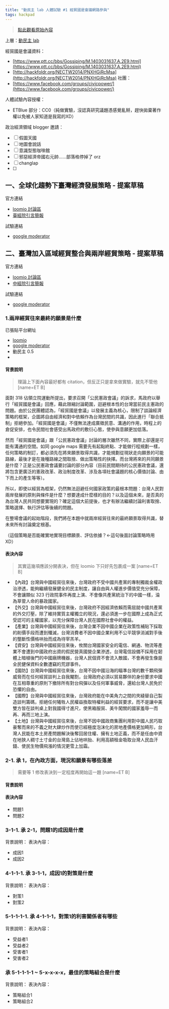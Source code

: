 ```yaml
---
title: "動民主 lab 人體試驗 #1 經貿國是會議網路參與"
tags: hackpad
---
```


> [點此觀看原始內容](https://g0v.hackpad.tw/oamfaAVRL0G)

上層：[動民主 lab](https://g0v.hackpad.tw/-lab-BBRFMB6Ptw6)

經貿國是會議資料：
- [https://www.ptt.cc/bbs/Gossiping/M.1403031637.A.2E9.html](https://www.ptt.cc/bbs/Gossiping/M.1403031637.A.2E9.html)
- [http://hackfoldr.org/NECTW2014/PNXHGjRcMsa](http://hackfoldr.org/NECTW2014/PNXHGjRcMsa)
社團：
- [https://www.facebook.com/groups/civicpower/](https://www.facebook.com/groups/civicpower/)

人體試驗內容授權：
- ETBlue 部分：CC0（純做實驗，沒認真研究議題憑感覺亂掰，趕快拋棄著作權以免被人家知道是我寫的XD）

政治經濟領域 blogger 邀請：
- [ ] 假圖天國
- [ ] 地圖會說話
- [ ] 意識型態咖啡館
- [ ] 邪惡經濟帝國右元帥……部落格停掉了 orz
- [ ] changlap
- [ ]

## 一、全球化趨勢下臺灣經濟發展策略 \- 提案草稿


官方連結
- [loomio 討論區](https://www.loomio.org/g/1uSV3IFq/)
- [臺經院引言簡報](http://www.slideshare.net/linjenapply/1030613)

試驗連結
- [google moderator](http://www.google.com/moderator/#16/e=21568d)


## 二、臺灣加入區域經貿整合與兩岸經貿策略 \- 提案草稿


官方連結
- [loomio 討論區](https://www.loomio.org/g/txfpAWOC/)
- [中經院引言簡報](http://www.slideshare.net/linjenapply/1030619-36093722)

試驗連結
- [google moderator](http://www.google.com/moderator/#16/e=213606)

### 1.兩岸經貿往來最終的願景是什麼


已張貼平台網址
- [loomio](https://www.loomio.org/d/JIEe1uc8/1 )
- [google moderator](http://www.google.com/moderator/#15/e=213606&t=213606.41)
- 動民主 0.5
-

#### 背景說明

> 理論上下面內容最好都有 citation，但反正只是拿來做實驗，就先不管他
> [name=ET B]


面對 318 佔領立院運動所提出，要求召開「公民憲政會議」的訴求，馬政府以舉行「經貿國是會議」回應，藉此限縮討論範圍，迴避根本性的台灣當前民主憲政的問題。由於公民團體認為，「經貿國是會議」以發展主義為核心，限制了談論經濟策略的框架，企圖將自由經濟和對中依賴作為台灣民間的共識，因此進行「聯合抵制」拒絕參加。「經貿國是會議」不僅無法達成廣徵民意、溝通的作用，時程上的倉促安排，也令民間社會感受出馬政府的敷衍心態，使參與意願更加低落。

然而「經貿國是會議」跟「公民憲政會議」討論的層次雖然不同，實際上卻還是可能有溝通的空間。如同 google maps 需要先有起點終點、才能做行程規劃一樣，任何策略的制訂，都必須先在將來願景取得共識，才能規劃從現狀走向願景的可能路線，最後才是在幾種路線之間取捨、做出策略性的抉擇。而台灣將來的共同願景是什麼？正是公民憲政會議要討論的部分內容（目前民間期待的公民憲政會議，還將包含更廣泛的憲政改革、政治制度改革、涉及各項社會議題的核心價值討論、由下而上的產生等等）。

所以，即使以經貿為框架，仍然無法迴避任何國家政策的最根本問題：台灣人民對兩岸發展的原則與條件是什麼？想要達成什麼樣的目的？以及這個未來，是否真的為台灣人民共同想要實現的？確定這個大前提後，也才有辦法繼續討論利害取捨、策略選擇、執行評估等後續的問題。

在整場會議的起始階段，我們將在本題中就兩岸經貿往來的最終願景取得共識，替未來所有討論奠定根基。

（這個策略是否能確實地實現目標願景、評估依據？←這句後面討論策略時用 XD）

#### 表決內容

> 其實這幾項應該分開表決，但在 loomio 下只好先包裹成一案
> [name=ET B]


- 【內政】台灣與中國經貿往來後，台灣政府不受中國共產黨的專制獨裁金權政治滲透，能夠繼續發展健全的民主制度，讓自由與人權進步價值受充分保障，不會讓類似 323 行政院事件再度上演、不會像共產黨統治下的中國一樣，淪為草菅人命的暴政國家。
- 【外交】台灣與中國經貿往來後，台灣政府不因經濟依賴而需屈就中國共產黨的外交打壓，除了維持實質主權獨立的現況，還必須進一步在國際上成為正式受認可的主權國家，以充分保障台灣人民在國際社會中的權益。
- 【產業】台灣與中國經貿往來後，台灣企業不因中國企業在政策性補貼下採取的削價手段而遭到殲滅，台灣消費者不因中國企業利用不公平競爭消滅對手後的壟斷性價格哄抬而成為待宰羔羊。
- 【資安】台灣與中國經貿往來後，攸關台灣國家安全的電信、網通、物流等產業不會遭到中國政府出資的假民營真國營企業滲透，台灣電信設備不採用在韌體上暗植後門的中國廠牌機器，台灣人民個資不會流入敵國，不會再發生像是全民健保資料全數遭竊的荒謬事件。
- 【國防】台灣與中國經貿往來後，台灣不因中國沿海的瞄準台灣的數千顆飛彈威脅而在任何經貿談判上自我閹割，台灣政府必須以貿易夥伴的身份要求中國在互相尊重的原則下撤除所有對台飛彈以及任何軍事威脅，還給台灣人民免於恐懼的自由。
- 【國際】台灣與中國經貿往來後，台灣政府能在中美角力之間的夾縫替自己製造談判籌碼，拒絕任何犧牲人民權益換取特權利益的經貿要求，而不是讓中美雙方皆在談判桌上對我國得寸進尺，使黑箱服貿、美牛闖關的國家羞辱一而再、再而三地上演。
- 【土地】台灣與中國經貿往來後，台灣不因中國政商集團利用對中國人民巧取豪奪而來的不義之財大肆炒作而使已經極度泡沫化的房地產價格更加畸形，台灣人民能在本土房產問題解決後奪回居住權、擁有土地正義，而不是任由中資在地狹人稠寸土寸金的台灣島上佔地哄抬、利用高額租金吸取台灣人民血汗錢、使民生物價飛漲的情況更雪上加霜。

### 2-1. 承 1，在內政方面，現況和願景有哪些落差

> 需要等 1 修改表決到一定程度再開始這一題
> [name=ET B]


#### 背景說明


#### 表決內容

- 問題1
- 問題2

### 3-1-1. 承 2-1，問題1的成因是什麼

背景說明：
表決內容：
- 成因1
- 成因2

### 4-1-1-1. 承 3-1-1，成因1的對策是什麼

背景說明：
表決內容：
- 對策1
- 對策2

### 5-1-1-1-1. 承 4-1-1-1，對策1的利害關係者有哪些

背景說明：
表決內容：
- 受益者1
- 受益者2
- 受害者1
- 受害者2

### 承 5-1-1-1-1 ~ 5-x-x-x-x，最佳的策略組合是什麼

背景說明：
表決內容：
- 策略組合1
- 策略組合2



